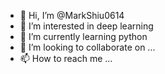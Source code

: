- 👋 Hi, I’m @MarkShiu0614
- 👀 I’m interested in deep learning
- 🌱 I’m currently learning python
- 💞️ I’m looking to collaborate on ...
- 📫 How to reach me ...

<!---
MarkShiu0614/MarkShiu0614 is a ✨ special ✨ repository because its `README.md` (this file) appears on your GitHub profile.
You can click the Preview link to take a look at your changes.
--->
